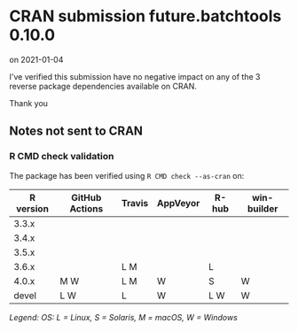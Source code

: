 # CRAN submission future.batchtools 0.10.0

on 2021-01-04

I've verified this submission have no negative impact on any of the 3 reverse package dependencies available on CRAN.

Thank you


## Notes not sent to CRAN

### R CMD check validation

The package has been verified using `R CMD check --as-cran` on:

| R version | GitHub Actions | Travis | AppVeyor | R-hub | win-builder |
| --------- | -------------- | ------ | ---------| ----- | ----------- |
| 3.3.x     |                |        |          |       |             |
| 3.4.x     |                |        |          |       |             |
| 3.5.x     |                |        |          |       |             |
| 3.6.x     |                | L M    |          | L     |             |
| 4.0.x     |   M W          | L M    | W        |     S | W           |
| devel     | L   W          | L      | W        | L W   | W           |

*Legend: OS: L = Linux, S = Solaris, M = macOS, W = Windows*
